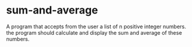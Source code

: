 # sum-and-average
 A program that accepts from the user a list of n positive integer numbers.  the program should calculate and display the sum and average of these numbers.
